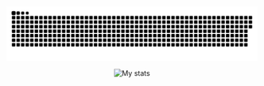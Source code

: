 ![snakeeeeeee gif](https://github.com/ducnguyen1511/ducnguyen1511/blob/output/github-contribution-grid-snake.svg)

<div width="100%" align="center">
  
![My stats](https://github-readme-stats.vercel.app/api?username=ducnguyen1511&show_icons=true&theme=radical&hide_border=true)
</div>

<!-- ![](https://komarev.com/ghpvc/?username=ducnguyen1511) -->
